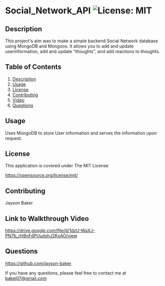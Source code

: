 # Social_Network_API ![License: MIT](https://img.shields.io/badge/License-MIT-yellow.svg)

## Description

This project's aim was to make a simple backend Social Network database using MongoDB and Mongoos. It allows you to add and update userinformation, add and update "thoughts", and add reactions to thoughts.

## Table of Contents

1. [Description](#description)
2. [Usage](#usage)
3. [License](#license)
4. [Contributing](#contributing)
5. [Video](#tests)
6. [Questions](#questions)

## Usage

Uses MongoDB to store User information and serves the information upon request.

## License

This application is covered under The MIT License

https://opensource.org/license/mit/

## Contributing

Jayson Baker

## Link to Walkthrough Video

https://drive.google.com/file/d/1dzU-WaXJ-PN7b_rH8nFdPUudshJ2KsAO/view

## Questions

https://github.com/jayson-baker

If you have any questions, please feel free to contact me at bakej07@gmail.com
